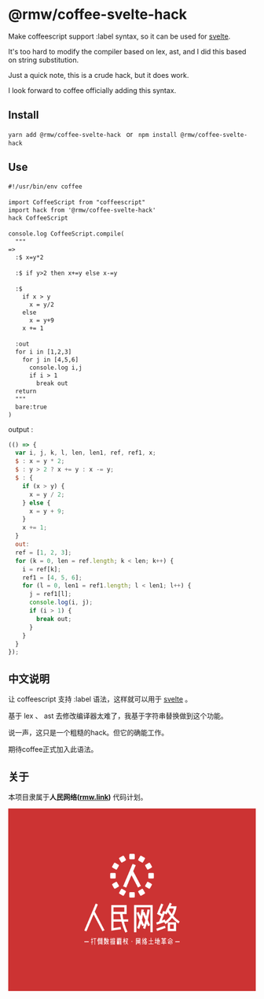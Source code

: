 <!-- 本文件由 ./readme.make.md 自动生成，请不要直接修改此文件 -->

# @rmw/coffee-svelte-hack

Make coffeescript support :label syntax, so it can be used for [svelte](https://svelte.dev).

It's too hard to modify the compiler based on lex, ast, and I did this based on string substitution.

Just a quick note, this is a crude hack, but it does work.

I look forward to coffee officially adding this syntax.

##  Install

```yarn add @rmw/coffee-svelte-hack ``` or ``` npm install @rmw/coffee-svelte-hack```

## Use

```
#!/usr/bin/env coffee

import CoffeeScript from "coffeescript"
import hack from '@rmw/coffee-svelte-hack'
hack CoffeeScript

console.log CoffeeScript.compile(
  """
=>
  :$ x=y*2

  :$ if y>2 then x+=y else x-=y

  :$
    if x > y
      x = y/2
    else
      x = y+9
    x += 1

  :out
  for i in [1,2,3]
    for j in [4,5,6]
      console.log i,j
      if i > 1
        break out
  return
  """
  bare:true
)
```

output :

```js
(() => {
  var i, j, k, l, len, len1, ref, ref1, x;
  $ : x = y * 2;
  $ : y > 2 ? x += y : x -= y;
  $ : {
    if (x > y) {
      x = y / 2;
    } else {
      x = y + 9;
    }
    x += 1;
  }
  out:
  ref = [1, 2, 3];
  for (k = 0, len = ref.length; k < len; k++) {
    i = ref[k];
    ref1 = [4, 5, 6];
    for (l = 0, len1 = ref1.length; l < len1; l++) {
      j = ref1[l];
      console.log(i, j);
      if (i > 1) {
        break out;
      }
    }
  }
});
```


## 中文说明

让 coffeescript 支持 :label 语法，这样就可以用于 [svelte](https://svelte.dev) 。

基于 lex 、 ast 去修改编译器太难了，我基于字符串替换做到这个功能。

说一声，这只是一个粗糙的hack。但它的确能工作。

期待coffee正式加入此语法。

## 关于

本项目隶属于**人民网络([rmw.link](//rmw.link))** 代码计划。

![人民网络](https://raw.githubusercontent.com/rmw-link/logo/master/rmw.red.bg.svg)